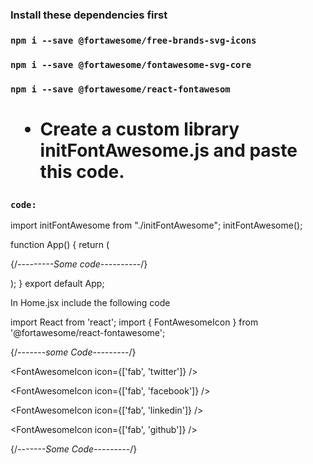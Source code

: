 ### Install these dependencies first
### `npm i --save @fortawesome/free-brands-svg-icons `
### `npm i --save @fortawesome/fontawesome-svg-core`
### `npm i --save @fortawesome/react-fontawesom`

# <ul><li>Create a custom library initFontAwesome.js and paste this code.</li></ul>

### `code: `
import initFontAwesome from "./initFontAwesome";
initFontAwesome();

function App() {
  return (

   {/*---------Some code----------*/}

  );
}
export default App;

In Home.jsx include the following code

import React from 'react';
import { FontAwesomeIcon } from '@fortawesome/react-fontawesome';

{/*-------some Code---------*/}

<FontAwesomeIcon icon={['fab', 'twitter']} />

<FontAwesomeIcon icon={['fab', 'facebook']} />

<FontAwesomeIcon icon={['fab', 'linkedin']} />

<FontAwesomeIcon icon={['fab', 'github']} />

{/*-------Some Code---------*/}